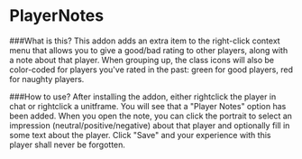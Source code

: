 PlayerNotes
===========
###What is this?
This addon adds an extra item to the right-click context menu that allows you to give a good/bad rating to other players, along with a note about that player.
When grouping up, the class icons will also be color-coded for players you've rated in the past: green for good players, red for naughty players.

###How to use?
After installing the addon, either rightclick the player in chat or rightclick a unitframe. You will see that a "Player Notes" option has been added.
When you open the note, you can click the portrait to select an impression (neutral/positive/negative) about that player and optionally fill in some text about the player. Click "Save" and your experience with this player shall never be forgotten.